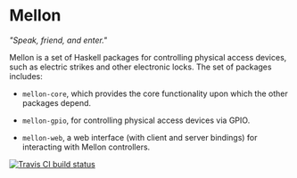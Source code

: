 # Mellon

*"Speak, friend, and enter."*

Mellon is a set of Haskell packages for controlling physical access
devices, such as electric strikes and other electronic locks. The set
of packages includes:

* `mellon-core`, which provides the core functionality upon which the
  other packages depend.

* `mellon-gpio`, for controlling physical access devices via GPIO.

* `mellon-web`, a web interface (with client and server bindings) for
  interacting with Mellon controllers.

[![Travis CI build status](https://travis-ci.org/quixoftic/mellon.svg?branch=master)](https://travis-ci.org/quixoftic/mellon)
